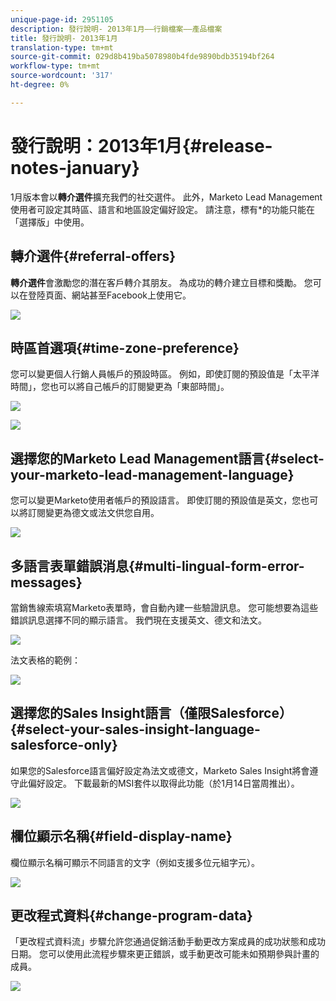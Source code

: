 ```yaml
---
unique-page-id: 2951105
description: 發行說明- 2013年1月——行銷檔案——產品檔案
title: 發行說明- 2013年1月
translation-type: tm+mt
source-git-commit: 029d8b419ba5078980b4fde9890bdb35194bf264
workflow-type: tm+mt
source-wordcount: '317'
ht-degree: 0%

---
```



# 發行說明：2013年1月{#release-notes-january}

1月版本會以&#x200B;**轉介選件**&#x200B;擴充我們的社交選件。 此外，Marketo Lead Management使用者可設定其時區、語言和地區設定偏好設定。 請注意，標有*的功能只能在「選擇版」中使用。

## 轉介選件{#referral-offers}

**轉介選件**&#x200B;會激勵您的潛在客戶轉介其朋友。 為成功的轉介建立目標和獎勵。 您可以在登陸頁面、網站甚至Facebook上使用它。

![](assets/image2014-9-22-15-3a20-3a13.png)

## 時區首選項{#time-zone-preference}

您可以變更個人行銷人員帳戶的預設時區。 例如，即使訂閱的預設值是「太平洋時間」，您也可以將自己帳戶的訂閱變更為「東部時間」。

![](assets/image2014-9-22-15-3a20-3a41.png)

![](assets/image2014-9-22-15-3a21-3a2.png)

## 選擇您的Marketo Lead Management語言{#select-your-marketo-lead-management-language}

您可以變更Marketo使用者帳戶的預設語言。 即使訂閱的預設值是英文，您也可以將訂閱變更為德文或法文供您自用。

![](assets/image2014-9-22-15-3a21-3a18.png)

## 多語言表單錯誤消息{#multi-lingual-form-error-messages}

當銷售線索填寫Marketo表單時，會自動內建一些驗證訊息。 您可能想要為這些錯誤訊息選擇不同的顯示語言。 我們現在支援英文、德文和法文。

![](assets/image2014-9-22-15-3a21-3a33.png)

法文表格的範例：

![](assets/image2014-9-22-15-3a22-3a2.png)

## 選擇您的Sales Insight語言（僅限Salesforce）{#select-your-sales-insight-language-salesforce-only}

如果您的Salesforce語言偏好設定為法文或德文，Marketo Sales Insight將會遵守此偏好設定。 下載最新的MSI套件以取得此功能（於1月14日當周推出）。

![](assets/image2014-9-22-15-3a22-3a31.png)

## 欄位顯示名稱{#field-display-name}

欄位顯示名稱可顯示不同語言的文字（例如支援多位元組字元）。

![](assets/image2014-9-22-15-3a22-3a56.png)

## 更改程式資料{#change-program-data}

「更改程式資料流」步驟允許您通過促銷活動手動更改方案成員的成功狀態和成功日期。 您可以使用此流程步驟來更正錯誤，或手動更改可能未如預期參與計畫的成員。

![](assets/image2014-9-22-15-3a23-3a23.png)
